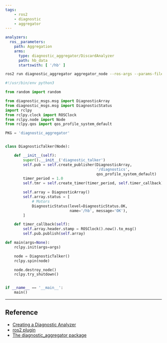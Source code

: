 ```yaml
---
tags:
    - ros2
    - diagnostic
    - aggregator
---
```


```yaml
analyzers:
  ros__parameters:
    path: Aggregation
    arms:
      type: diagnostic_aggregator/DiscardAnalyzer
      path: hb_data
      startswith: [ '/hb' ]
```

```bash
ros2 run diagnostic_aggregator aggregator_node --ros-args --params-file /workspaces/rome_ws/src/rome_demos_py/config/analyzer.yaml
```

```python
#!/usr/bin/env python3

from random import random

from diagnostic_msgs.msg import DiagnosticArray
from diagnostic_msgs.msg import DiagnosticStatus
import rclpy
from rclpy.clock import ROSClock
from rclpy.node import Node
from rclpy.qos import qos_profile_system_default

PKG = 'diagnostic_aggregator'


class DiagnosticTalker(Node):

    def __init__(self):
        super().__init__('diagnostic_talker')
        self.pub = self.create_publisher(DiagnosticArray,
                                         '/diagnostics',
                                         qos_profile_system_default)
        timer_period = 1.0
        self.tmr = self.create_timer(timer_period, self.timer_callback)

        self.array = DiagnosticArray()
        self.array.status = [
            # Motors
            DiagnosticStatus(level=DiagnosticStatus.OK,
                             name='/hb', message='OK'),
        ]

    def timer_callback(self):
        self.array.header.stamp = ROSClock().now().to_msg()
        self.pub.publish(self.array)

def main(args=None):
    rclpy.init(args=args)

    node = DiagnosticTalker()
    rclpy.spin(node)

    node.destroy_node()
    rclpy.try_shutdown()


if __name__ == '__main__':
    main()
```

--- 

## Reference
- [Creating a Diagnostic Analyzer](http://wiki.ros.org/diagnostics/Tutorials/Creating%20a%20Diagnostic%20Analyzer)
- [ros2 plugin](https://github.com/issaiass/ros2_examples/tree/main/src/polygon_plugins)
- [The diagnostic_aggregator package](https://github.com/ros/diagnostics/tree/ros2/diagnostic_aggregator)